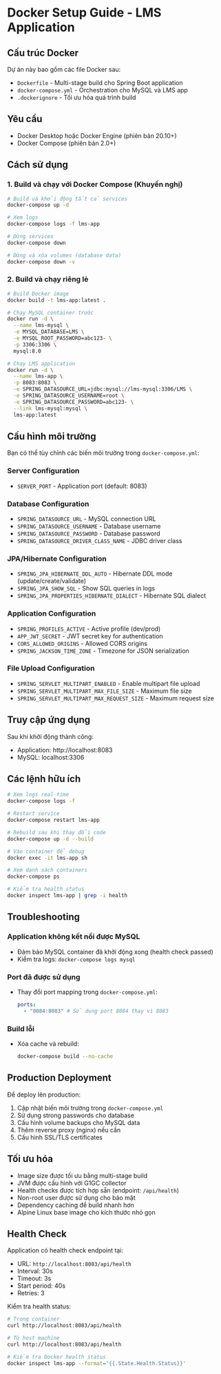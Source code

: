 # Docker Setup Guide - LMS Application

## Cấu trúc Docker

Dự án này bao gồm các file Docker sau:

- `Dockerfile` - Multi-stage build cho Spring Boot application
- `docker-compose.yml` - Orchestration cho MySQL và LMS app
- `.dockerignore` - Tối ưu hóa quá trình build

## Yêu cầu

- Docker Desktop hoặc Docker Engine (phiên bản 20.10+)
- Docker Compose (phiên bản 2.0+)

## Cách sử dụng

### 1. Build và chạy với Docker Compose (Khuyến nghị)

```bash
# Build và khởi động tất cả services
docker-compose up -d

# Xem logs
docker-compose logs -f lms-app

# Dừng services
docker-compose down

# Dừng và xóa volumes (database data)
docker-compose down -v
```

### 2. Build và chạy riêng lẻ

```bash
# Build Docker image
docker build -t lms-app:latest .

# Chạy MySQL container trước
docker run -d \
  --name lms-mysql \
  -e MYSQL_DATABASE=LMS \
  -e MYSQL_ROOT_PASSWORD=abc123- \
  -p 3306:3306 \
  mysql:8.0

# Chạy LMS application
docker run -d \
  --name lms-app \
  -p 8083:8083 \
  -e SPRING_DATASOURCE_URL=jdbc:mysql://lms-mysql:3306/LMS \
  -e SPRING_DATASOURCE_USERNAME=root \
  -e SPRING_DATASOURCE_PASSWORD=abc123- \
  --link lms-mysql:mysql \
  lms-app:latest
```

## Cấu hình môi trường

Bạn có thể tùy chỉnh các biến môi trường trong `docker-compose.yml`:

### Server Configuration

- `SERVER_PORT` - Application port (default: 8083)

### Database Configuration

- `SPRING_DATASOURCE_URL` - MySQL connection URL
- `SPRING_DATASOURCE_USERNAME` - Database username
- `SPRING_DATASOURCE_PASSWORD` - Database password
- `SPRING_DATASOURCE_DRIVER_CLASS_NAME` - JDBC driver class

### JPA/Hibernate Configuration

- `SPRING_JPA_HIBERNATE_DDL_AUTO` - Hibernate DDL mode (update/create/validate)
- `SPRING_JPA_SHOW_SQL` - Show SQL queries in logs
- `SPRING_JPA_PROPERTIES_HIBERNATE_DIALECT` - Hibernate SQL dialect

### Application Configuration

- `SPRING_PROFILES_ACTIVE` - Active profile (dev/prod)
- `APP_JWT_SECRET` - JWT secret key for authentication
- `CORS_ALLOWED_ORIGINS` - Allowed CORS origins
- `SPRING_JACKSON_TIME_ZONE` - Timezone for JSON serialization

### File Upload Configuration

- `SPRING_SERVLET_MULTIPART_ENABLED` - Enable multipart file upload
- `SPRING_SERVLET_MULTIPART_MAX_FILE_SIZE` - Maximum file size
- `SPRING_SERVLET_MULTIPART_MAX_REQUEST_SIZE` - Maximum request size

## Truy cập ứng dụng

Sau khi khởi động thành công:

- Application: http://localhost:8083
- MySQL: localhost:3306

## Các lệnh hữu ích

```bash
# Xem logs real-time
docker-compose logs -f

# Restart service
docker-compose restart lms-app

# Rebuild sau khi thay đổi code
docker-compose up -d --build

# Vào container để debug
docker exec -it lms-app sh

# Xem danh sách containers
docker-compose ps

# Kiểm tra health status
docker inspect lms-app | grep -i health
```

## Troubleshooting

### Application không kết nối được MySQL

- Đảm bảo MySQL container đã khởi động xong (health check passed)
- Kiểm tra logs: `docker-compose logs mysql`

### Port đã được sử dụng

- Thay đổi port mapping trong `docker-compose.yml`:
  ```yaml
  ports:
    - "8084:8083" # Sử dụng port 8084 thay vì 8083
  ```

### Build lỗi

- Xóa cache và rebuild:
  ```bash
  docker-compose build --no-cache
  ```

## Production Deployment

Để deploy lên production:

1. Cập nhật biến môi trường trong `docker-compose.yml`
2. Sử dụng strong passwords cho database
3. Cấu hình volume backups cho MySQL data
4. Thêm reverse proxy (nginx) nếu cần
5. Cấu hình SSL/TLS certificates

## Tối ưu hóa

- Image size được tối ưu bằng multi-stage build
- JVM được cấu hình với G1GC collector
- Health checks được tích hợp sẵn (endpoint: `/api/health`)
- Non-root user được sử dụng cho bảo mật
- Dependency caching để build nhanh hơn
- Alpine Linux base image cho kích thước nhỏ gọn

## Health Check

Application có health check endpoint tại:

- URL: `http://localhost:8083/api/health`
- Interval: 30s
- Timeout: 3s
- Start period: 40s
- Retries: 3

Kiểm tra health status:

```bash
# Trong container
curl http://localhost:8083/api/health

# Từ host machine
curl http://localhost:8083/api/health

# Kiểm tra Docker health status
docker inspect lms-app --format='{{.State.Health.Status}}'
```
